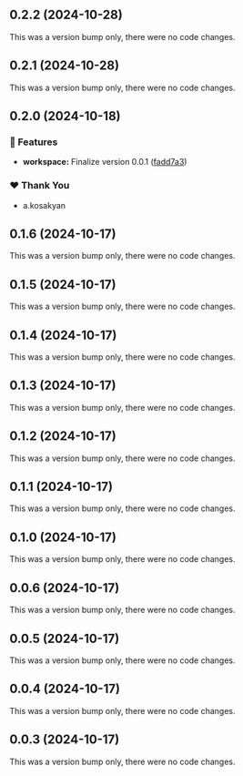 ## 0.2.2 (2024-10-28)

This was a version bump only, there were no code changes.

## 0.2.1 (2024-10-28)

This was a version bump only, there were no code changes.

## 0.2.0 (2024-10-18)

### 🚀 Features

- **workspace:** Finalize version 0.0.1 ([fadd7a3](https://github.com/diazoxide/nx/commit/fadd7a3))

### ❤️  Thank You

- a.kosakyan

## 0.1.6 (2024-10-17)

This was a version bump only, there were no code changes.

## 0.1.5 (2024-10-17)

This was a version bump only, there were no code changes.

## 0.1.4 (2024-10-17)

This was a version bump only, there were no code changes.

## 0.1.3 (2024-10-17)

This was a version bump only, there were no code changes.

## 0.1.2 (2024-10-17)

This was a version bump only, there were no code changes.

## 0.1.1 (2024-10-17)

This was a version bump only, there were no code changes.

## 0.1.0 (2024-10-17)

This was a version bump only, there were no code changes.

## 0.0.6 (2024-10-17)

This was a version bump only, there were no code changes.

## 0.0.5 (2024-10-17)

This was a version bump only, there were no code changes.

## 0.0.4 (2024-10-17)

This was a version bump only, there were no code changes.

## 0.0.3 (2024-10-17)

This was a version bump only, there were no code changes.